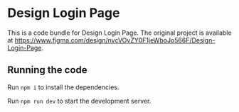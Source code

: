 
  # Design Login Page

  This is a code bundle for Design Login Page. The original project is available at https://www.figma.com/design/nvcVOvZY0F1jeWboJo566F/Design-Login-Page.

  ## Running the code

  Run `npm i` to install the dependencies.

  Run `npm run dev` to start the development server.
  